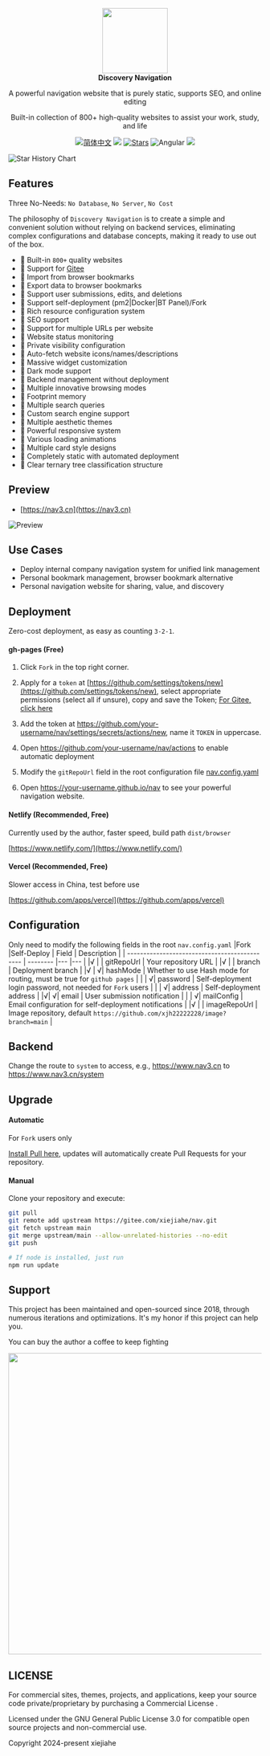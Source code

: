 <p align="center">
  <a href="https://nav3.cn/?g">
    <img src="https://gcore.jsdelivr.net/gh/xjh22222228/public@gh-pages/nav/logo.svg" width="130" />
  </a>
  <br />
  <b>Discovery Navigation</b>
  <p align="center">A powerful navigation website that is purely static, supports SEO, and online editing</p>
  <p align="center">Built-in collection of 800+ high-quality websites to assist your work, study, and life</p>
  <p align="center">
    <a href="README.md"><img alt="简体中文" src="https://img.shields.io/static/v1.svg?label=&message=简体中文&style=flat-square&color=ff5000"></a>
    <img src="https://img.shields.io/github/v/release/xjh22222228/nav" />
    <a href="https://github.com/xjh22222228/nav/stargazers"><img src="https://img.shields.io/github/stars/xjh22222228/nav" alt="Stars"/></a>
    <img alt="Angular" src="https://img.shields.io/static/v1.svg?label=&message=Angular&style=flat-square&color=C82B38">
    <img src="https://img.shields.io/github/license/xjh22222228/nav" />
  </p>
</p>

<picture>
  <source
    media="(prefers-color-scheme: dark)"
    srcset="
      https://api.star-history.com/svg?repos=xjh22222228/nav&type=Date&theme=dark
    "
  />
  <source
    media="(prefers-color-scheme: light)"
    srcset="
      https://api.star-history.com/svg?repos=xjh22222228/nav&type=Date
    "
  />
  <img
    alt="Star History Chart"
    src="https://api.star-history.com/svg?repos=xjh22222228/nav&type=Date"
  />
</picture>

## Features

Three No-Needs: `No Database`, `No Server`, `No Cost`

The philosophy of `Discovery Navigation` is to create a simple and convenient solution without relying on backend services, eliminating complex configurations and database concepts, making it ready to use out of the box.

- 🍰 Built-in `800+` quality websites
- 🍰 Support for [Gitee](https://gitee.com/xiejiahe/nav)
- 🍰 Import from browser bookmarks
- 🍰 Export data to browser bookmarks
- 🍰 Support user submissions, edits, and deletions
- 🍰 Support self-deployment (pm2|Docker|BT Panel)/Fork
- 🍰 Rich resource configuration system
- 🍰 SEO support
- 🍰 Support for multiple URLs per website
- 🍰 Website status monitoring
- 🍰 Private visibility configuration
- 🍰 Auto-fetch website icons/names/descriptions
- 🍰 Massive widget customization
- 🍰 Dark mode support
- 🍰 Backend management without deployment
- 🍰 Multiple innovative browsing modes
- 🍰 Footprint memory
- 🍰 Multiple search queries
- 🍰 Custom search engine support
- 🍰 Multiple aesthetic themes
- 🍰 Powerful responsive system
- 🍰 Various loading animations
- 🍰 Multiple card style designs
- 🍰 Completely static with automated deployment
- 🍰 Clear ternary tree classification structure

## Preview

- [https://nav3.cn](https://nav3.cn)

![Preview](https://gcore.jsdelivr.net/gh/xjh22222228/public@gh-pages/nav/preview.gif)

## Use Cases

- Deploy internal company navigation system for unified link management
- Personal bookmark management, browser bookmark alternative
- Personal navigation website for sharing, value, and discovery

## Deployment

Zero-cost deployment, as easy as counting `3-2-1`.

#### gh-pages (Free)

1. Click `Fork` in the top right corner.

2. Apply for a `token` at [https://github.com/settings/tokens/new](https://github.com/settings/tokens/new), select appropriate permissions (select all if unsure), copy and save the Token; [For Gitee, click here](https://gitee.com/profile/personal_access_tokens/new)

3. Add the token at https://github.com/your-username/nav/settings/secrets/actions/new, name it `TOKEN` in uppercase.

4. Open https://github.com/your-username/nav/actions to enable automatic deployment

5. Modify the `gitRepoUrl` field in the root configuration file [nav.config.yaml](nav.config.yaml)

6. Open https://your-username.github.io/nav to see your powerful navigation website.

#### Netlify (Recommended, Free)

Currently used by the author, faster speed, build path `dist/browser`

[https://www.netlify.com/](https://www.netlify.com/)

#### Vercel (Recommended, Free)

Slower access in China, test before use

[https://github.com/apps/vercel](https://github.com/apps/vercel)

## Configuration

Only need to modify the following fields in the root `nav.config.yaml`
|Fork |Self-Deploy | Field | Description |
| --------------------------------------------- | -------- |--- |--- |
|√ | | gitRepoUrl | Your repository URL |
|√ | | branch | Deployment branch |
|√ | √| hashMode | Whether to use Hash mode for routing, must be true for `github pages` |
| | √| password | Self-deployment login password, not needed for `Fork` users |
| | √| address | Self-deployment address |
|√| √| email | User submission notification |
| | √| mailConfig | Email configuration for self-deployment notifications |
|√ | | imageRepoUrl | Image repository, default `https://github.com/xjh22222228/image?branch=main` |

## Backend

Change the route to `system` to access, e.g., https://www.nav3.cn to https://www.nav3.cn/system

## Upgrade

#### Automatic

For `Fork` users only

[Install Pull here](https://github.com/apps/pull), updates will automatically create Pull Requests for your repository.

#### Manual

Clone your repository and execute:

```bash
git pull
git remote add upstream https://gitee.com/xiejiahe/nav.git
git fetch upstream main
git merge upstream/main --allow-unrelated-histories --no-edit
git push

# If node is installed, just run
npm run update
```

## Support

This project has been maintained and open-sourced since 2018, through numerous iterations and optimizations. It's my honor if this project can help you.

You can buy the author a coffee to keep fighting

<img src="https://gcore.jsdelivr.net/gh/xjh22222228/public@gh-pages/img/32.png" width="600">

## LICENSE

For commercial sites, themes, projects, and applications, keep your source code private/proprietary by purchasing a Commercial License .

Licensed under the GNU General Public License 3.0 for compatible open source projects and non-commercial use.

Copyright 2024-present xiejiahe
